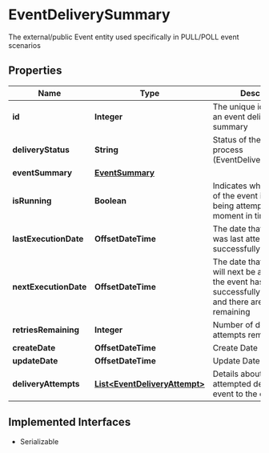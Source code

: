 

# EventDeliverySummary

The external/public Event entity used specifically in PULL/POLL event scenarios

## Properties

| Name | Type | Description | Notes |
|------------ | ------------- | ------------- | -------------|
|**id** | **Integer** | The unique identifier for an event delivery summary |  [optional] |
|**deliveryStatus** | **String** | Status of the delivery process (EventDeliveryStatusType) |  [optional] |
|**eventSummary** | [**EventSummary**](EventSummary.md) |  |  [optional] |
|**isRunning** | **Boolean** | Indicates whether delivery of the event is currently being attempted at this moment in time |  [optional] |
|**lastExecutionDate** | **OffsetDateTime** | The date that the delivery was last attempted (either successfully or not) |  [optional] |
|**nextExecutionDate** | **OffsetDateTime** | The date that the delivery will next be attempted, if the event has not been successfully delivered yet and there are still retries remaining |  [optional] |
|**retriesRemaining** | **Integer** | Number of delivery attempts remaining |  [optional] |
|**createDate** | **OffsetDateTime** | Create Date |  [optional] |
|**updateDate** | **OffsetDateTime** | Update Date |  [optional] |
|**deliveryAttempts** | [**List&lt;EventDeliveryAttempt&gt;**](EventDeliveryAttempt.md) | Details about each attempted delivery of the event to the endpoint |  [optional] |


## Implemented Interfaces

* Serializable


